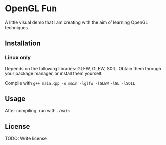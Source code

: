 # OpenGL Fun

A little visual demo that I am creating with the aim of learning OpenGL
techniques

## Installation

### Linux only
Depends on the following libraries: GLFW, GLEW, SOIL. Obtain them through your
package manager, or install them yourself.

Compile with `g++ main.cpp -o main -lglfw -lGLEW -lGL -lSOIL`


## Usage

After compiling, run with `./main`

## License

TODO: Write license
